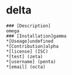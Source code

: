# delta
    ### [Description]
    omega
    ### [Installation]gamma
    *[Useage]undefined
    *[Contribution]alpha
    *[license] (ISC)
    *[test] (zeta)
    *[username] (penta)
    *[email] (octa)
    
